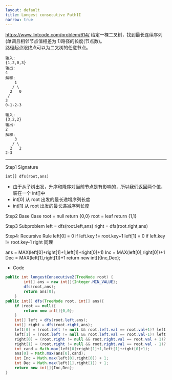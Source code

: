 ```yaml
---
layout: default
title: Longest consecutive PathII
narrow: true
---
```


https://www.lintcode.com/problem/614/
给定一棵二叉树，找到最长连续序列(单调且相邻节点值相差为 1)路径的长度(节点数)。  
路径起点跟终点可以为二叉树的任意节点。

```
输入:
{1,2,0,3}
输出:
4
解释:
    1
   / \
  2   0
 /
3
0-1-2-3
```

```
输入:
{3,2,2}
输出:
2
解释:
    3
   / \
  2   2
2-3
```

---

Step1 Signature

```
int[] dfs(root,ans)
```

- 由于从子树出发，升序和降序对当前节点是有影响的，所以我们返回两个值，装在一个 int[]中
- int[0] 从 root 出发的最长递增序列长度
- int[1] 从 root 出发的最长递减序列长度

Step2 Base Case
root = null return {0,0}
root = leaf return {1,1}

Step3 Subproblem
left = dfs(root.left,ans)
right = dfs(root.right,ans)

Step4: Recursive Rule
left[0] = 0 if left.key != root.key+1
left[1] = 0 if left.key != root.key-1
right 同理

ans = MAX(left[0]+right[1]+1,left[1]+right[0]+1)
Inc = MAX(left[0],right[0])+1
Dec = MAX(left[1],right[1])+1
return new int[]{Inc,Dec};

- Code

```java
public int longestConsecutive2(TreeNode root) {
        int[] ans = new int[]{Integer.MIN_VALUE};
        dfs(root,ans);
        return ans[0];
    }
public int[] dfs(TreeNode root, int[] ans){
	if (root == null){
		return new int[]{0,0};
	}
	int[] left = dfs(root.left,ans);
	int[] right = dfs(root.right,ans);
	left[0] = (root.left != null && root.left.val == root.val+1)? left[0] : 0;
	left[1] = (root.left != null && root.left.val == root.val-1)? left[1] : 0;
	right[0] = (root.right != null && root.right.val == root.val + 1)? right[0] : 0;
	right[1] = (root.right != null && root.right.val == root.val - 1)? right[1] : 0;
	int cand = Math.max(left[0]+right[1]+1,left[1]+right[0]+1);
	ans[0] = Math.max(ans[0],cand);
	int Inc = Math.max(left[0],right[0]) + 1;
	int Dec = Math.max(left[1],right[1]) + 1;
	return new int[]{Inc,Dec};
}
```
